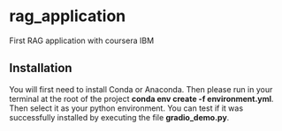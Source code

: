 # rag_application
First RAG application with coursera IBM

## Installation
You will first need to install Conda or Anaconda.
Then please run in your terminal at the root of the project **conda env create -f environment.yml**. Then select it as your python environment. You can test if it was successfully installed by executing the file **gradio_demo.py**.
